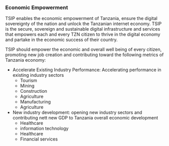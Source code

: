 ### Economic Empowerment

TSIP enables the economic empowerment of Tanzania, ensure the digital sovereignty of the nation and unlock the Tanzanian internet economy. TSIP is the secure, sovereign and sustainable digital infrastructure and services that empowers each and every TZN citizen to thrive in the digital economy and partake in the economic success of their country.

TSIP should empower the economic and overall well being of every citizen, promoting new job creation and contributing toward the following metrics of Tanzania economy:

* Accelerate Existing Industry Performance: Accelerating performance in existing industry sectors
    * Tourism
    * Mining
    * Construction
    * Agriculture
    * Manufacturing
    * Agriculture
* New industry development: opening new industry sectors and contributing nett new GDP to Tanzania overall economic development
    * Healthcare
    * information technology
    * Healthcare
    * Financial services

